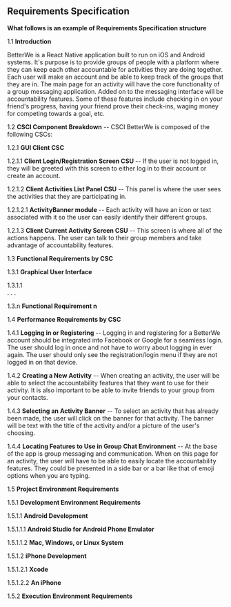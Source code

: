 ##  Requirements Specification

__What follows is an example of Requirements Specification structure__

1.1  __Introduction__

BetterWe is a React Native application built to run on iOS and Android systems. It's purpose is to provide groups of people with a platform where they can keep each other accountable for activities they are doing together. Each user will make an account and be able to keep track of the groups that they are in. The main page for an activity will have the core functionality of a group messaging application. Added on to the messaging interface will be accountability features. Some of these features include checking in on your friend's progress, having your friend prove their check-ins, waging money for competing towards a goal, etc.

1.2  __CSCI Component Breakdown__ -- CSCI BetterWe is composed of the following CSCs:

1.2.1 __GUI Client CSC__

1.2.1.1 __Client Login/Registration Screen CSU__ -- If the user is not logged in, they will be greeted with this screen to either log in to their account or create an account.

1.2.1.2 __Client Activities List Panel CSU__ -- This panel is where the user sees the activities that they are participating in.

1.2.1.2.1 __ActivityBanner module__ -- Each activity will have an icon or text associated with it so the user can easily identify their different groups.

1.2.1.3 __Client Current Activity Screen CSU__ -- This screen is where all of the actions happens. The user can talk to their group members and take advantage of accountability features.

1.3  __Functional Requirements by CSC__

1.3.1  __Graphical User Interface__

1.3.1.1   
                          .
                          .
                          .

1.3.n  __Functional Requirement n__

1.4  __Performance Requirements by CSC__

1.4.1  __Logging in or Registering__ -- Logging in and registering for a BetterWe account should be integrated into Facebook or Google for a seamless login. The user should log in once and not have to worry about logging in ever again. The user should only see the registration/login menu if they are not logged in on that device.

1.4.2 __Creating a New Activity__ -- When creating an activity, the user will be able to select the accountability features that they want to use for their activity. It is also important to be able to invite friends to your group from your contacts.

1.4.3 __Selecting an Activity Banner__ -- To select an activity that has already been made, the user will click on the banner for that activity. The banner will be text with the title of the activity and/or a picture of the user's choosing.

1.4.4 __Locating Features to Use in Group Chat Environment__ -- At the base of the app is group messaging and communication. When on this page for an activity, the user will have to be able to easily locate the accountability features. They could be presented in a side bar or a bar like that of emoji options when you are typing.

1.5  __Project Environment Requirements__

1.5.1  __Development Environment Requirements__

1.5.1.1 __Android Development__

1.5.1.1.1 __Android Studio for Android Phone Emulator__

1.5.1.1.2 __Mac, Windows, or Linux System__

1.5.1.2 __iPhone Development__

1.5.1.2.1 __Xcode__

1.5.1.2.2 __An iPhone__


1.5.2  __Execution Environment Requirements__
